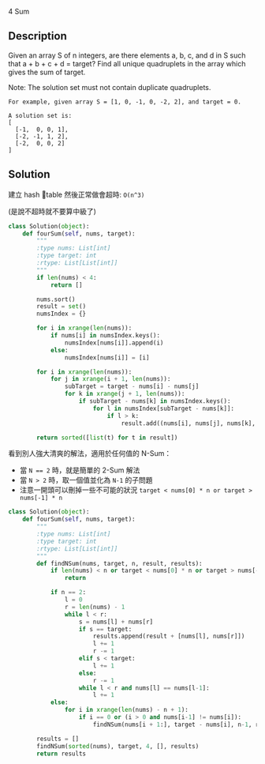 4 Sum

Description
--------

Given an array S of n integers, are there elements a, b, c, and d in S such that a + b + c + d = target? Find all unique quadruplets in the array which gives the sum of target.

Note: The solution set must not contain duplicate quadruplets.


```
For example, given array S = [1, 0, -1, 0, -2, 2], and target = 0.

A solution set is:
[
  [-1,  0, 0, 1],
  [-2, -1, 1, 2],
  [-2,  0, 0, 2]
]
```

Solution
--------


建立 hash table 然後正常做會超時: `O(n^3)`

(是說不超時就不要算中級了)

```python
class Solution(object):
    def fourSum(self, nums, target):
        """
        :type nums: List[int]
        :type target: int
        :rtype: List[List[int]]
        """
        if len(nums) < 4:
            return []

        nums.sort()
        result = set()
        numsIndex = {}

        for i in xrange(len(nums)):
            if nums[i] in numsIndex.keys():
                numsIndex[nums[i]].append(i)
            else:
                numsIndex[nums[i]] = [i]

        for i in xrange(len(nums)):
            for j in xrange(i + 1, len(nums)):
                subTarget = target - nums[i] - nums[j]
                for k in xrange(j + 1, len(nums)):
                    if subTarget - nums[k] in numsIndex.keys():
                        for l in numsIndex[subTarget - nums[k]]:
                            if l > k:
                                result.add((nums[i], nums[j], nums[k], nums[l]))

        return sorted([list(t) for t in result])
```

看到別人強大清爽的解法，適用於任何值的 N-Sum：

*   當 `N == 2` 時，就是簡單的 2-Sum 解法
*   當 `N > 2` 時，取一個值並化為 `N-1` 的子問題
*   注意一開頭可以刪掉一些不可能的狀況 `target < nums[0] * n or target > nums[-1] * n`


```python
class Solution(object):
    def fourSum(self, nums, target):
        """
        :type nums: List[int]
        :type target: int
        :rtype: List[List[int]]
        """
        def findNSum(nums, target, n, result, results):
            if len(nums) < n or target < nums[0] * n or target > nums[-1] * n:
                return

            if n == 2:
                l = 0
                r = len(nums) - 1
                while l < r:
                    s = nums[l] + nums[r]
                    if s == target:
                        results.append(result + [nums[l], nums[r]])
                        l += 1
                        r -= 1
                    elif s < target:
                        l += 1
                    else:
                        r -= 1
                    while l < r and nums[l] == nums[l-1]:
                        l += 1
            else:
                for i in xrange(len(nums) - n + 1):
                    if i == 0 or (i > 0 and nums[i-1] != nums[i]):
                        findNSum(nums[i + 1:], target - nums[i], n-1, result + [nums[i]], results)

        results = []
        findNSum(sorted(nums), target, 4, [], results)
        return results
```
